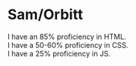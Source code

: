 # Sam/Orbitt
I have an 85% proficiency in HTML.<br>
I have a 50-60% proficiency in CSS.<br>
I have a 25% proficiency in JS.<br>
